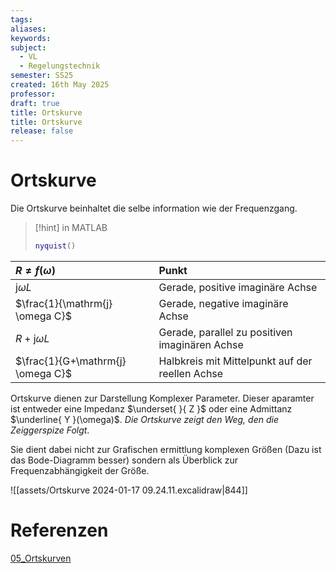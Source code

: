 ```yaml
---
tags: 
aliases: 
keywords: 
subject:
  - VL
  - Regelungstechnik
semester: SS25
created: 16th May 2025
professor:
draft: true
title: Ortskurve
title: Ortskurve
release: false
---
```



# Ortskurve

Die Ortskurve beinhaltet die selbe information wie der Frequenzgang.

> [!hint] in MATLAB
> 
> ```matlab
> nyquist()
> ```

| $R \neq f(\omega)$                | Punkt                                           |
| :-------------------------------- | :---------------------------------------------- |
| $\mathrm{j} \omega L$             | Gerade, positive imaginäre Achse                |
| $\frac{1}{\mathrm{j} \omega C}$   | Gerade, negative imaginäre Achse                |
| $R+\mathrm{j} \omega L$           | Gerade, parallel zu positiven imaginären Achse  |
| $\frac{1}{G+\mathrm{j} \omega C}$ | Halbkreis mit Mittelpunkt auf der reellen Achse |

Ortskurve dienen zur Darstellung Komplexer Parameter. Dieser aparamter ist entweder eine Impedanz $\underset{  }{ Z }$ oder eine Admittanz $\underline{ Y }(\omega)$. *Die Ortskurve zeigt den Weg, den die Zeiggerspize Folgt*.

Sie dient dabei nicht zur Grafischen ermittlung komplexen Größen (Dazu ist das Bode-Diagramm besser) sondern als Überblick zur Frequenzabhängigkeit der Größe.

![[assets/Ortskurve 2024-01-17 09.24.11.excalidraw|844]]

# Referenzen

[05_Ortskurven](../Messtechnik/assets/pdf/05_Ortskurven.pdf)
